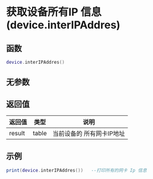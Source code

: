 # 获取设备所有IP 信息(device.interIPAddres)

## 函数

```lua
device.interIPAddres()
```

## 无参数

## 返回值

| 返回值    | 类型    | 说明             |
| ------ | ----- | -------------- |
| result | table | 当前设备的 所有网卡IP地址 |

## 示例

```lua
print(device.interIPAddres())   --打印所有的网卡 Ip 信息
```
